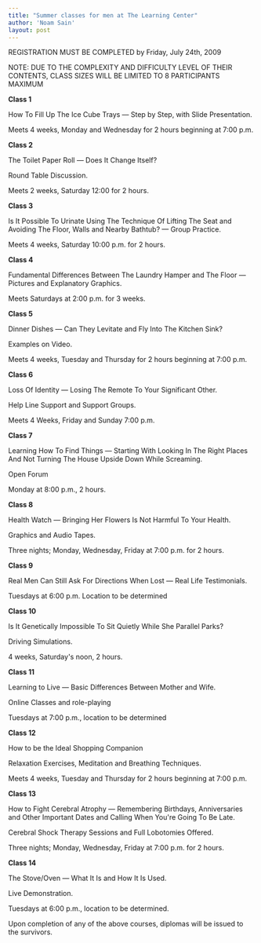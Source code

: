 ```yaml
---
title: "Summer classes for men at The Learning Center"
author: 'Noam Sain'
layout: post
---
```


REGISTRATION MUST BE COMPLETED by Friday, July 24th, 2009

NOTE: DUE TO THE COMPLEXITY AND DIFFICULTY LEVEL OF THEIR CONTENTS, CLASS SIZES WILL BE LIMITED TO 8 PARTICIPANTS MAXIMUM

**Class 1**

How To Fill Up The Ice Cube Trays — Step by Step, with Slide Presentation.

Meets 4 weeks, Monday and Wednesday for 2 hours beginning at 7:00 p.m.

**Class 2**

The Toilet Paper Roll — Does It Change Itself?

Round Table Discussion.

Meets 2 weeks, Saturday 12:00 for 2 hours.

**Class 3**

Is It Possible To Urinate Using The Technique Of Lifting The Seat and Avoiding The Floor, Walls and Nearby Bathtub? — Group Practice.

Meets 4 weeks, Saturday 10:00 p.m. for 2 hours.

**Class 4**

Fundamental Differences Between The Laundry Hamper and The Floor — Pictures and Explanatory Graphics.

Meets Saturdays at 2:00 p.m. for 3 weeks.

**Class 5**

Dinner Dishes — Can They Levitate and Fly Into The Kitchen Sink?

Examples on Video.

Meets 4 weeks, Tuesday and Thursday for 2 hours beginning at 7:00 p.m.

**Class 6**

Loss Of Identity — Losing The Remote To Your Significant Other.

Help Line Support and Support Groups.

Meets 4 Weeks, Friday and Sunday 7:00 p.m.

**Class 7**

Learning How To Find Things — Starting With Looking In The Right Places And Not Turning The House Upside Down While Screaming.

Open Forum

Monday at 8:00 p.m., 2 hours.

**Class 8**

Health Watch — Bringing Her Flowers Is Not Harmful To Your Health.

Graphics and Audio Tapes.

Three nights; Monday, Wednesday, Friday at 7:00 p.m. for 2 hours.

**Class 9**

Real Men Can Still Ask For Directions When Lost — Real Life Testimonials.

Tuesdays at 6:00 p.m. Location to be determined

**Class 10**

Is It Genetically Impossible To Sit Quietly While She Parallel Parks?

Driving Simulations.

4 weeks, Saturday's noon, 2 hours.

**Class 11**

Learning to Live — Basic Differences Between Mother and Wife.

Online Classes and role-playing

Tuesdays at 7:00 p.m., location to be determined

**Class 12**

How to be the Ideal Shopping Companion

Relaxation Exercises, Meditation and Breathing Techniques.

Meets 4 weeks, Tuesday and Thursday for 2 hours beginning at 7:00 p.m.

**Class 13**

How to Fight Cerebral Atrophy — Remembering Birthdays, Anniversaries and Other Important Dates and Calling When You're Going To Be Late.

Cerebral Shock Therapy Sessions and Full Lobotomies Offered.

Three nights; Monday, Wednesday, Friday at 7:00 p.m. for 2 hours.

**Class 14**

The Stove/Oven — What It Is and How It Is Used.

Live Demonstration.

Tuesdays at 6:00 p.m., location to be determined.

Upon completion of any of the above courses, diplomas will be issued to the survivors.
